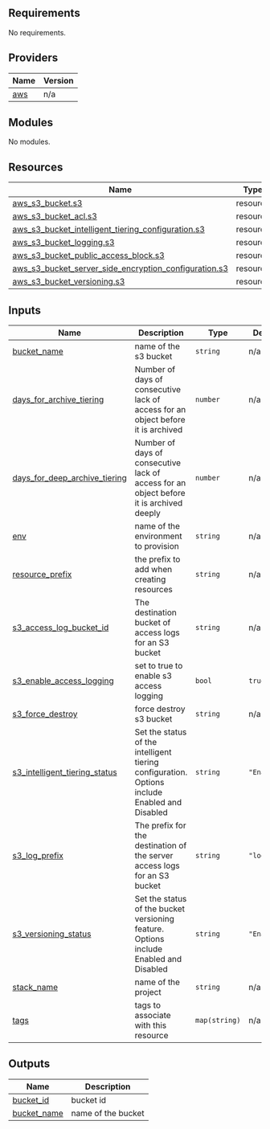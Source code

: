 <!-- BEGIN_TF_DOCS -->
## Requirements

No requirements.

## Providers

| Name | Version |
|------|---------|
| <a name="provider_aws"></a> [aws](#provider\_aws) | n/a |

## Modules

No modules.

## Resources

| Name | Type |
|------|------|
| [aws_s3_bucket.s3](https://registry.terraform.io/providers/hashicorp/aws/latest/docs/resources/s3_bucket) | resource |
| [aws_s3_bucket_acl.s3](https://registry.terraform.io/providers/hashicorp/aws/latest/docs/resources/s3_bucket_acl) | resource |
| [aws_s3_bucket_intelligent_tiering_configuration.s3](https://registry.terraform.io/providers/hashicorp/aws/latest/docs/resources/s3_bucket_intelligent_tiering_configuration) | resource |
| [aws_s3_bucket_logging.s3](https://registry.terraform.io/providers/hashicorp/aws/latest/docs/resources/s3_bucket_logging) | resource |
| [aws_s3_bucket_public_access_block.s3](https://registry.terraform.io/providers/hashicorp/aws/latest/docs/resources/s3_bucket_public_access_block) | resource |
| [aws_s3_bucket_server_side_encryption_configuration.s3](https://registry.terraform.io/providers/hashicorp/aws/latest/docs/resources/s3_bucket_server_side_encryption_configuration) | resource |
| [aws_s3_bucket_versioning.s3](https://registry.terraform.io/providers/hashicorp/aws/latest/docs/resources/s3_bucket_versioning) | resource |

## Inputs

| Name | Description | Type | Default | Required |
|------|-------------|------|---------|:--------:|
| <a name="input_bucket_name"></a> [bucket\_name](#input\_bucket\_name) | name of the s3 bucket | `string` | n/a | yes |
| <a name="input_days_for_archive_tiering"></a> [days\_for\_archive\_tiering](#input\_days\_for\_archive\_tiering) | Number of days of consecutive lack of access for an object before it is archived | `number` | n/a | yes |
| <a name="input_days_for_deep_archive_tiering"></a> [days\_for\_deep\_archive\_tiering](#input\_days\_for\_deep\_archive\_tiering) | Number of days of consecutive lack of access for an object before it is archived deeply | `number` | n/a | yes |
| <a name="input_env"></a> [env](#input\_env) | name of the environment to provision | `string` | n/a | yes |
| <a name="input_resource_prefix"></a> [resource\_prefix](#input\_resource\_prefix) | the prefix to add when creating resources | `string` | n/a | yes |
| <a name="input_s3_access_log_bucket_id"></a> [s3\_access\_log\_bucket\_id](#input\_s3\_access\_log\_bucket\_id) | The destination bucket of access logs for an S3 bucket | `string` | n/a | yes |
| <a name="input_s3_enable_access_logging"></a> [s3\_enable\_access\_logging](#input\_s3\_enable\_access\_logging) | set to true to enable s3 access logging | `bool` | `true` | no |
| <a name="input_s3_force_destroy"></a> [s3\_force\_destroy](#input\_s3\_force\_destroy) | force destroy s3 bucket | `string` | n/a | yes |
| <a name="input_s3_intelligent_tiering_status"></a> [s3\_intelligent\_tiering\_status](#input\_s3\_intelligent\_tiering\_status) | Set the status of the intelligent tiering configuration. Options include Enabled and Disabled | `string` | `"Enabled"` | no |
| <a name="input_s3_log_prefix"></a> [s3\_log\_prefix](#input\_s3\_log\_prefix) | The prefix for the destination of the server access logs for an S3 bucket | `string` | `"logs/"` | no |
| <a name="input_s3_versioning_status"></a> [s3\_versioning\_status](#input\_s3\_versioning\_status) | Set the status of the bucket versioning feature. Options include Enabled and Disabled | `string` | `"Enabled"` | no |
| <a name="input_stack_name"></a> [stack\_name](#input\_stack\_name) | name of the project | `string` | n/a | yes |
| <a name="input_tags"></a> [tags](#input\_tags) | tags to associate with this resource | `map(string)` | n/a | yes |

## Outputs

| Name | Description |
|------|-------------|
| <a name="output_bucket_id"></a> [bucket\_id](#output\_bucket\_id) | bucket id |
| <a name="output_bucket_name"></a> [bucket\_name](#output\_bucket\_name) | name of the bucket |
<!-- END_TF_DOCS -->